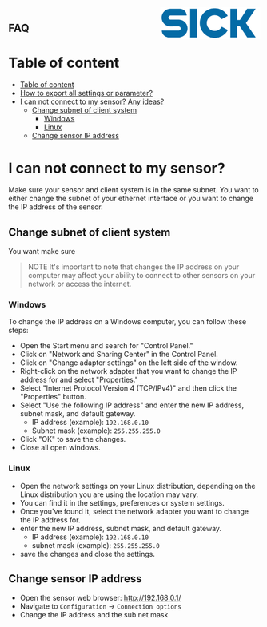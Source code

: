<img align=right width="200" src="../docs/img/sick-logo.jpg"/> 

FAQ
---

# Table of content

- [Table of content](#table-of-content)
- [How to export all settings or parameter?](#how-to-export-all-settings-or-parameter)
- [I can not connect to my sensor? Any ideas?](#i-can-not-connect-to-my-sensor-any-ideas)
  - [Change subnet of client system](#change-subnet-of-client-system)
    - [Windows](#windows)
    - [Linux](#linux)
  - [Change sensor IP address](#change-sensor-ip-address)

# I can not connect to my sensor?

Make sure your sensor and client system is in the same subnet. You want to either change the subnet of your ethernet interface or you want to change the IP address of the sensor.

## Change subnet of client system

You want make sure
> NOTE 
> It's important to note that changes the IP address on your computer may affect your ability to connect to other sensors on your network or access the internet. 

### Windows
To change the IP address on a Windows computer, you can follow these steps:
  
- Open the Start menu and search for "Control Panel."
- Click on "Network and Sharing Center" in the Control Panel.
- Click on "Change adapter settings" on the left side of the window.
- Right-click on the network adapter that you want to change the IP address for and select "Properties."
- Select "Internet Protocol Version 4 (TCP/IPv4)" and then click the "Properties" button.
- Select "Use the following IP address" and enter the new IP address, subnet mask, and default gateway.
  - IP address (example): `192.168.0.10`
  - Subnet mask (example): `255.255.255.0`
- Click "OK" to save the changes.
- Close all open windows.

### Linux
- Open the network settings on your Linux distribution, depending on the Linux distribution you are using the location may vary.
- You can find it in the settings, preferences or system settings.
- Once you've found it, select the network adapter you want to change the IP address for.
- enter the new IP address, subnet mask, and default gateway.
  - IP address (example): `192.168.0.10`
  - subnet mask (example): `255.255.255.0`
- save the changes and close the settings.

## Change sensor IP address
- Open the sensor web browser: http://192.168.0.1/
- Navigate to `Configuration` &rarr; `Connection options`
- Change the IP address and the sub net mask
